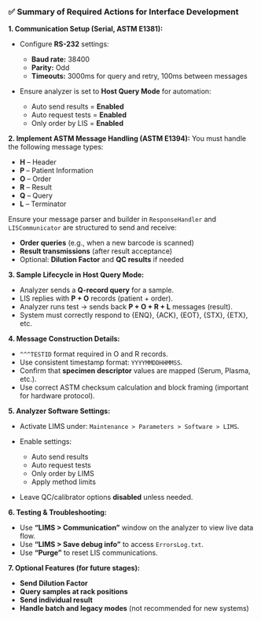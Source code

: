 ### ✅ **Summary of Required Actions for Interface Development**

**1. Communication Setup (Serial, ASTM E1381):**

* Configure **RS-232** settings:

  * **Baud rate:** 38400
  * **Parity:** Odd
  * **Timeouts:** 3000ms for query and retry, 100ms between messages
* Ensure analyzer is set to **Host Query Mode** for automation:

  * Auto send results = **Enabled**
  * Auto request tests = **Enabled**
  * Only order by LIS = **Enabled**

**2. Implement ASTM Message Handling (ASTM E1394):**
You must handle the following message types:

* **H** – Header
* **P** – Patient Information
* **O** – Order
* **R** – Result
* **Q** – Query
* **L** – Terminator

Ensure your message parser and builder in `ResponseHandler` and `LISCommunicator` are structured to send and receive:

* **Order queries** (e.g., when a new barcode is scanned)
* **Result transmissions** (after result acceptance)
* Optional: **Dilution Factor** and **QC results** if needed

**3. Sample Lifecycle in Host Query Mode:**

* Analyzer sends a **Q-record query** for a sample.
* LIS replies with **P + O** records (patient + order).
* Analyzer runs test → sends back **P + O + R + L** messages (result).
* System must correctly respond to {ENQ}, {ACK}, {EOT}, {STX}, {ETX}, etc.

**4. Message Construction Details:**

* `^^^TESTID` format required in O and R records.
* Use consistent timestamp format: `YYYYMMDDHHMMSS`.
* Confirm that **specimen descriptor** values are mapped (Serum, Plasma, etc.).
* Use correct ASTM checksum calculation and block framing (important for hardware protocol).

**5. Analyzer Software Settings:**

* Activate LIMS under: `Maintenance > Parameters > Software > LIMS`.
* Enable settings:

  * Auto send results
  * Auto request tests
  * Only order by LIMS
  * Apply method limits
* Leave QC/calibrator options **disabled** unless needed.

**6. Testing & Troubleshooting:**

* Use **“LIMS > Communication”** window on the analyzer to view live data flow.
* Use **“LIMS > Save debug info”** to access `ErrorsLog.txt`.
* Use **“Purge”** to reset LIS communications.

**7. Optional Features (for future stages):**

* **Send Dilution Factor**
* **Query samples at rack positions**
* **Send individual result**
* **Handle batch and legacy modes** (not recommended for new systems)
